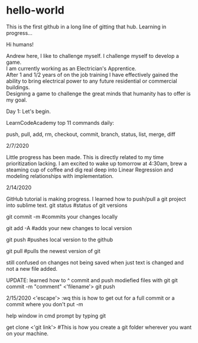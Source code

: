 # hello-world
This is the first github in a long line of gitting that hub.  Learning in progress...


Hi humans!

Andrew here, I like to challenge myself.  I challenge myself to develop a game.  
I am currently working as an Electrician's Apprentice.  
After 1 and 1/2 years of on the job training I have effectively gained the ability to bring electrical power to any future residential or commercial buildings.  
Designing a game to challenge the great minds that humanity has to offer is my goal. 

Day 1:
Let's begin. 


LearnCodeAcademy top 11 commands daily:

push, pull, add, rm, checkout, commit, branch, status, list, merge, diff


2/7/2020

Little progress has been made.  This is directly related to my time prioritization lacking. I am excited to wake up tomorrow at 4:30am, brew a steaming cup of coffee and dig real deep into Linear Regression and modeling relationships with implementation. 

2/14/2020

GitHub tutorial is making progress.  I learned how to push/pull a git project into sublime text. 
git status 			#status of git versions

git commit -m 		#commits your changes locally

git add -A			#adds your new changes to local version

git push			#pushes local version to the github

git pull			#pulls the newest version of git


still confused on changes not being saved when just text is changed and not a new file added.  

UPDATE: learned how to ^ commit and push modiefied files with git
git commit -m "comment" <'filename'> 
git push

2/15/2020
<'escape'> :wq     this is how to get out for a full commit
or a commit where you don't put -m

help window in cmd prompt by typing git

get clone <'git link'> 	#This is how you create a git folder wherever you want on your machine.


